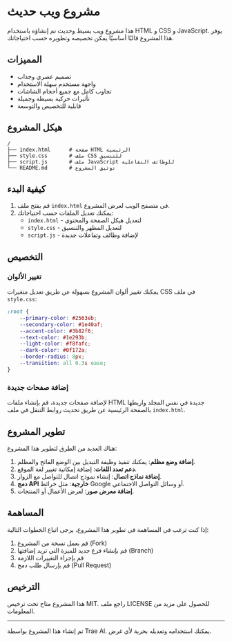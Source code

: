 # مشروع ويب حديث

هذا مشروع ويب بسيط وحديث تم إنشاؤه باستخدام HTML و CSS و JavaScript. يوفر هذا المشروع قالبًا أساسيًا يمكن تخصيصه وتطويره حسب احتياجاتك.

## المميزات

- تصميم عصري وجذاب
- واجهة مستخدم سهلة الاستخدام
- تجاوب كامل مع جميع أحجام الشاشات
- تأثيرات حركية بسيطة وجميلة
- قابلية للتخصيص والتوسعة

## هيكل المشروع

```
/
├── index.html      # صفحة HTML الرئيسية
├── style.css       # ملف CSS للتنسيق
├── script.js       # ملف JavaScript للوظائف التفاعلية
└── README.md       # توثيق المشروع
```

## كيفية البدء

1. قم بفتح ملف `index.html` في متصفح الويب لعرض المشروع.
2. يمكنك تعديل الملفات حسب احتياجاتك:
   - `index.html` - لتعديل هيكل الصفحة والمحتوى
   - `style.css` - لتعديل المظهر والتنسيق
   - `script.js` - لإضافة وظائف وتفاعلات جديدة

## التخصيص

### تغيير الألوان

يمكنك تغيير ألوان المشروع بسهولة عن طريق تعديل متغيرات CSS في ملف `style.css`:

```css
:root {
    --primary-color: #2563eb;
    --secondary-color: #1e40af;
    --accent-color: #3b82f6;
    --text-color: #1e293b;
    --light-color: #f8fafc;
    --dark-color: #0f172a;
    --border-radius: 8px;
    --transition: all 0.3s ease;
}
```

### إضافة صفحات جديدة

لإضافة صفحات جديدة، قم بإنشاء ملفات HTML جديدة في نفس المجلد واربطها بالصفحة الرئيسية عن طريق تحديث روابط التنقل في ملف `index.html`.

## تطوير المشروع

هناك العديد من الطرق لتطوير هذا المشروع:

1. **إضافة وضع مظلم**: يمكنك تنفيذ وظيفة التبديل بين الوضع الفاتح والمظلم.
2. **دعم تعدد اللغات**: إضافة إمكانية تغيير لغة الموقع.
3. **إضافة نماذج اتصال**: إنشاء نموذج اتصال للتواصل مع الزوار.
4. **دمج API خارجية**: مثل خرائط Google أو وسائل التواصل الاجتماعي.
5. **إضافة معرض صور**: لعرض الأعمال أو المنتجات.

## المساهمة

إذا كنت ترغب في المساهمة في تطوير هذا المشروع، يرجى اتباع الخطوات التالية:

1. قم بعمل نسخة من المشروع (Fork)
2. قم بإنشاء فرع جديد للميزة التي تريد إضافتها (Branch)
3. قم بإجراء التغييرات اللازمة
4. قم بإرسال طلب دمج (Pull Request)

## الترخيص

هذا المشروع متاح تحت ترخيص MIT. راجع ملف LICENSE للحصول على مزيد من المعلومات.

---

تم إنشاء هذا المشروع بواسطة Trae AI. يمكنك استخدامه وتعديله بحرية لأي غرض.